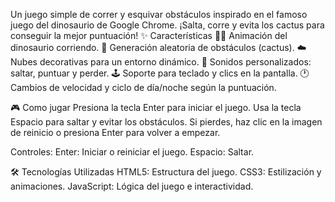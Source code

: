 Un juego simple de correr y esquivar obstáculos inspirado en el famoso juego del dinosaurio de Google Chrome. ¡Salta, corre y evita los cactus para conseguir la mejor puntuación!
✨ Características
🏃‍♂️ Animación del dinosaurio corriendo.
🌵 Generación aleatoria de obstáculos (cactus).
☁️ Nubes decorativas para un entorno dinámico.
🎵 Sonidos personalizados: saltar, puntuar y perder.
🕹️ Soporte para teclado y clics en la pantalla.
🕐 Cambios de velocidad y ciclo de día/noche según la puntuación.

🎮 Como jugar 
Presiona la tecla Enter para iniciar el juego.
Usa la tecla Espacio para saltar y evitar los obstáculos.
Si pierdes, haz clic en la imagen de reinicio o presiona Enter para volver a empezar.

Controles:
Enter: Iniciar o reiniciar el juego.
Espacio: Saltar.

🛠️ Tecnologías Utilizadas
HTML5: Estructura del juego.
CSS3: Estilización y animaciones.
JavaScript: Lógica del juego e interactividad.
